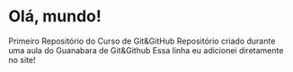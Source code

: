 # Olá, mundo!
 Primeiro Repositório do Curso de Git&GitHub
 Repositório criado durante uma aula do Guanabara de Git&Github
Essa linha eu adicionei diretamente no site!
